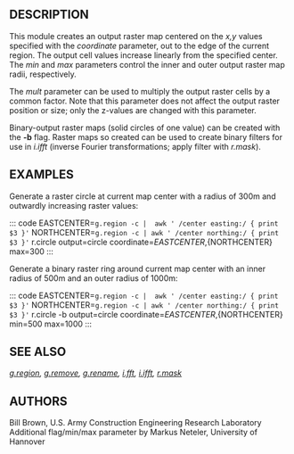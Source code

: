 ## DESCRIPTION

This module creates an output raster map centered on the *x,y* values
specified with the *coordinate* parameter, out to the edge of the
current region. The output cell values increase linearly from the
specified center. The *min* and *max* parameters control the inner and
outer output raster map radii, respectively.

The *mult* parameter can be used to multiply the output raster cells by
a common factor. Note that this parameter does not affect the output
raster position or size; only the z-values are changed with this
parameter.

Binary-output raster maps (solid circles of one value) can be created
with the **-b** flag. Raster maps so created can be used to create
binary filters for use in *i.ifft* (inverse Fourier transformations;
apply filter with *r.mask*).

## EXAMPLES

Generate a raster circle at current map center with a radius of 300m and
outwardly increasing raster values:

::: code
    EASTCENTER=`g.region -c |  awk ' /center easting:/ { print $3 }'`
    NORTHCENTER=`g.region -c | awk ' /center northing:/ { print $3 }'`
    r.circle output=circle coordinate=${EASTCENTER},${NORTHCENTER} max=300
:::

Generate a binary raster ring around current map center with an inner
radius of 500m and an outer radius of 1000m:

::: code
    EASTCENTER=`g.region -c |  awk ' /center easting:/ { print $3 }'`
    NORTHCENTER=`g.region -c | awk ' /center northing:/ { print $3 }'`
    r.circle -b output=circle coordinate=${EASTCENTER},${NORTHCENTER} min=500 max=1000
:::

## SEE ALSO

*[g.region](g.region.html), [g.remove](g.remove.html),
[g.rename](g.rename.html), [i.fft](i.fft.html), [i.ifft](i.ifft.html),
[r.mask](r.mask.html)*

## AUTHORS

Bill Brown, U.S. Army Construction Engineering Research Laboratory\
Additional flag/min/max parameter by Markus Neteler, University of
Hannover
